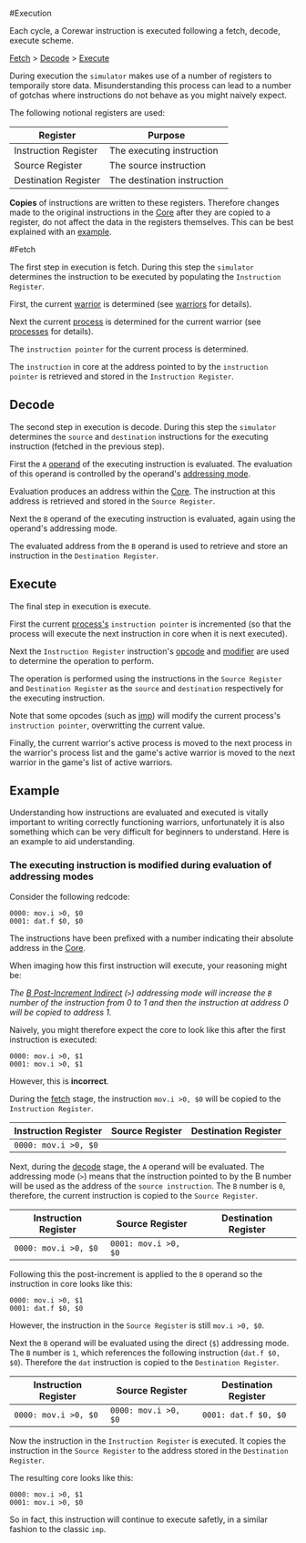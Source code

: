 #Execution

Each cycle, a Corewar instruction is executed following a fetch, decode, execute scheme.

[Fetch](#fetch) > [Decode](#decode) > [Execute](#execute)

During execution the `simulator` makes use of a number of registers to temporaily store data. Misunderstanding this process can lead to a number of gotchas where instructions do not behave as you might naively expect.

The following notional registers are used:

|Register|Purpose|
|---|---|
|Instruction Register|The executing instruction|
|Source Register|The source instruction|
|Destination Register|The destination instruction|

**Copies** of instructions are written to these registers. Therefore changes made to the original instructions in the [Core](core) after they are copied to a register, do not affect the data in the registers themselves.  This can be best explained with an [example](#example).

#Fetch

The first step in execution is fetch. During this step the `simulator` determines the instruction to be executed by populating the `Instruction Register`.

First, the current [warrior](warriors) is determined (see [warriors](warriors) for details).

Next the current [process](warriors#processes) is determined for the current warrior (see [processes](processes) for details).

The `instruction pointer` for the current process is determined.

The `instruction` in core at the address pointed to by the `instruction pointer` is retrieved and stored in the `Instruction Register`.

## Decode

The second step in execution is decode. During this step the `simulator` determines the `source` and `destination` instructions for the executing instruction (fetched in the previous step).

First the `A` [operand](operands) of the executing instruction is evaluated. The evaluation of this operand is controlled by the operand's [addressing mode](addressing_modes).

Evaluation produces an address within the [Core](core). The instruction at this address is retrieved and stored in the `Source Register`.

Next the `B` operand of the executing instruction is evaluated, again using the operand's addressing mode.

The evaluated address from the `B` operand is used to retrieve and store an instruction in the `Destination Register`.

## Execute

The final step in execution is execute.

First the current [process's](warriors#processes) `instruction pointer` is incremented (so that the process will execute the next instruction in core when it is next executed).

Next the `Instruction Register` instruction's [opcode](opcodes) and [modifier](modifiers) are used to determine the operation to perform.

The operation is performed using the instructions in the `Source Register` and `Destination Register` as the `source` and `destination` respectively for the executing instruction.

Note that some opcodes (such as [jmp](opcodes#jmp-jump)) will modify the current process's `instruction pointer`, overwritting the current value.

Finally, the current warrior's active process is moved to the next process in the warrior's process list and the game's active warrior is moved to the next warrior in the game's list of active warriors.

## Example

Understanding how instructions are evaluated and executed is vitally important to writing correctly functioning warriors, unfortunately it is also something which can be very difficult for beginners to understand. Here is an example to aid understanding.

### The executing instruction is modified during evaluation of addressing modes

Consider the following redcode:

```
0000: mov.i >0, $0
0001: dat.f $0, $0
```

The instructions have been prefixed with a number indicating their absolute address in the [Core](core).

When imaging how this first instruction will execute, your reasoning might be:

*The [B Post-Increment Indirect](addressing_modes#b-post-increment-indirect) (`>`) addressing mode will increase the `B` number of the instruction from 0 to 1 and then the instruction at address 0 will be copied to address 1.*

Naively, you might therefore expect the core to look like this after the first instruction is executed:

```
0000: mov.i >0, $1
0001: mov.i >0, $1
```

However, this is **incorrect**.

During the [fetch](#fetch) stage, the instruction `mov.i >0, $0` will be copied to the `Instruction Register`.

|Instruction Register|Source Register|Destination Register|
|---|---|---|
|`0000: mov.i >0, $0`| | |

Next, during the [decode](#decode) stage, the `A` operand will be evaluated. The addressing mode (`>`) means that the instruction pointed to by the B number will be used as the address of the `source instruction`. The `B` number is `0`, therefore, the current instruction is copied to the `Source Register`.

|Instruction Register|Source Register|Destination Register|
|---|---|---|
|`0000: mov.i >0, $0`|`0001: mov.i >0, $0`| |

Following this the post-increment is applied to the `B` operand so the instruction in core looks like this:

```
0000: mov.i >0, $1
0001: dat.f $0, $0
```

However, the instruction in the `Source Register` is still `mov.i >0, $0`.

Next the `B` operand will be evaluated using the direct (`$`) addressing mode. The `B` number is `1`, which references the following instruction (`dat.f $0, $0`). Therefore the `dat` instruction is copied to the `Destination Register`.

|Instruction Register|Source Register|Destination Register|
|---|---|---|
|`0000: mov.i >0, $0`|`0000: mov.i >0, $0`|`0001: dat.f $0, $0`|

Now the instruction in the `Instruction Register` is executed. It copies the instruction in the `Source Register` to the address stored in the `Destination Register`.

The resulting core looks like this:

```
0000: mov.i >0, $1
0001: mov.i >0, $0
```

So in fact, this instruction will continue to execute safetly, in a similar fashion to the classic `imp`.

